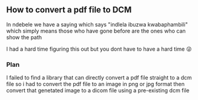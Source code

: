 ## How to convert a pdf file to DCM

In ndebele we have a saying which says "indlela ibuzwa kwabaphambili" which simply means 
those who have gone before are the ones who can show the path

I had a hard time figuring this out but you dont have to have a hard time 😜

### Plan

I failed to find a library that can directly convert a pdf file straight to a dcm file so 
i had to convert the pdf file to an image in png or jpg format then convert that genetated
image to a dicom file using a pre-existing dcm file